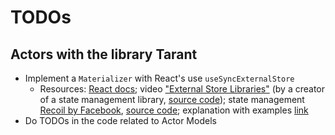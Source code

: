 # TODOs

## Actors with the library Tarant

- Implement a `Materializer` with React's use `useSyncExternalStore`
    - Resources: [React docs](https://beta.reactjs.org/reference/react/useSyncExternalStore); video ["External Store Libraries"](https://youtu.be/oPfSC5bQPR8) (by a creator of a state management library, [source code](https://github.com/pmndrs/zustand/blob/main/src/react.ts)); state management [Recoil by Facebook](https://recoiljs.org/), [source code](https://github.com/facebookexperimental/Recoil/blob/ae9aada6fce6ab5cdb7263f2454f7624d4e25925/packages/recoil/hooks/Recoil_Hooks.js#L390); explanation with examples [link](https://julesblom.com/writing/usesyncexternalstore)
- Do TODOs in the code related to Actor Models